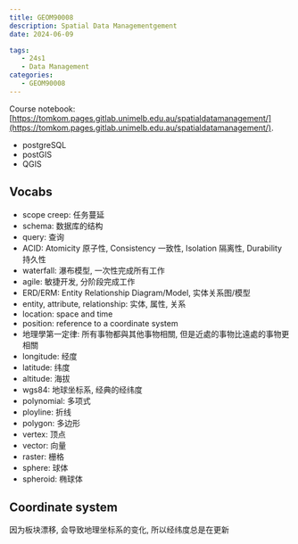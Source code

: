 ```yaml
---
title: GEOM90008
description: Spatial Data Managementgement
date: 2024-06-09

tags:
   - 24s1
   - Data Management
categories:
   - GEOM90008
---
```



Course notebook: [https://tomkom.pages.gitlab.unimelb.edu.au/spatialdatamanagement/](https://tomkom.pages.gitlab.unimelb.edu.au/spatialdatamanagement/).

- postgreSQL 
- postGIS
- QGIS

## Vocabs

- scope creep: 任务蔓延
- schema: 数据库的结构
- query: 查询
- ACID: Atomicity 原子性, Consistency 一致性, Isolation 隔离性, Durability 持久性
- waterfall: 瀑布模型, 一次性完成所有工作
- agile: 敏捷开发, 分阶段完成工作
- ERD/ERM: Entity Relationship Diagram/Model, 实体关系图/模型
- entity, attribute, relationship: 实体, 属性, 关系
- location: space and time
- position: reference to a coordinate system
- 地理學第一定律: 所有事物都與其他事物相關, 但是近處的事物比遠處的事物更相關
- longitude: 经度
- latitude: 纬度
- altitude: 海拔
- wgs84: 地球坐标系, 经典的经纬度
- polynomial: 多项式
- ployline: 折线
- polygon: 多边形
- vertex: 顶点
- vector: 向量
- raster: 栅格
- sphere: 球体
- spheroid: 椭球体


## Coordinate system

因为板块漂移, 会导致地理坐标系的变化, 所以经纬度总是在更新
